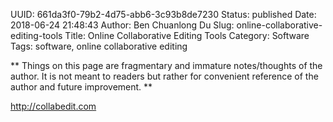 UUID: 661da3f0-79b2-4d75-abb6-3c93b8de7230
Status: published
Date: 2018-06-24 21:48:43
Author: Ben Chuanlong Du
Slug: online-collaborative-editing-tools
Title: Online Collaborative Editing Tools
Category: Software
Tags: software, online collaborative editing

**
Things on this page are
fragmentary and immature notes/thoughts of the author.
It is not meant to readers
but rather for convenient reference of the author and future improvement.
**

http://collabedit.com

